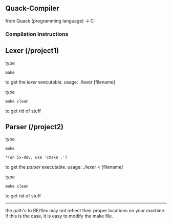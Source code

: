 ## Quack-Compiler
from Quack (programming language) -> C

### Compilation Instructions

## Lexer (/project1)
type
```
make
```
to get the *lexer* executable. usage: ./lexer [filename]


type
```
make clean
```
to get rid of stuff

## Parser (/project2)
type
```
make

*(on ix-dev, use 'cmake .')
```
to get the *parser* executable. usage: ./lexer < [filename]


type
```
make clean
```
to get rid of stuff

<hr>

the path's to RE/flex may not reflect their proper locations on your machine.
if this is the case, it is easy to modify the make file.
